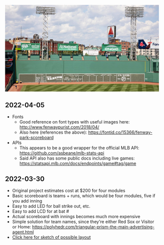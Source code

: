 ![Green Monster](<./reference/Green Monster Hi-Res by Peter Vanderwarker Photography (All Rights Reserved).jpg>)

## 2022-04-05

- Fonts
  - Good reference on font types with useful images here: http://www.fenwaypurist.com/2018/04/
  - Also here (references the above): https://fontid.co/15366/fenway-park-scoreboard
- APIs
  - This appears to be a good wrapper for the official MLB API: https://github.com/asbeane/mlb-stats-api
  - Said API also has some public docs including live games: https://statsapi.mlb.com/docs/endpoints/game#tag/game

## 2022-03-30

- Original project estimates cost at $200 for four modules
- Basic scoreboard is teams + runs, which would be four modules, five if you add inning
- Easy to add LED for ball strike out, etc.
- Easy to add LCD for at bat #
- Actual scoreboard with innings becomes much more expensive
- Simple solution for team names, since they're either Red Sox or Visitor or Home: https://polyhedr.com/triangular-prism-the-main-advertising-agent.html
- [Click here for sketch of possible layout](<Proposed Layout 2022-03-30.pdf>)